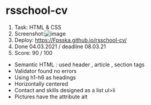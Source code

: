# rsschool-cv
1. Task: HTML & CSS
2. Screenshot:![image](https://user-images.githubusercontent.com/73740087/109976310-b08c5b00-7d0c-11eb-86af-1a3f68945540.png)
3. Deploy: https://Fpsska.github.io/rsschool-cv/
4. Done 04.03.2021 / deadline 08.03.21
5. Score: 90 / 100
- Semantic HTML : used  header , article , section tags
- Validator found no errors
- Using h1-h6 as headings
- Horizontally centered
- Contact and skills designed as a list ul>li
- Pictures have the attribute alt



